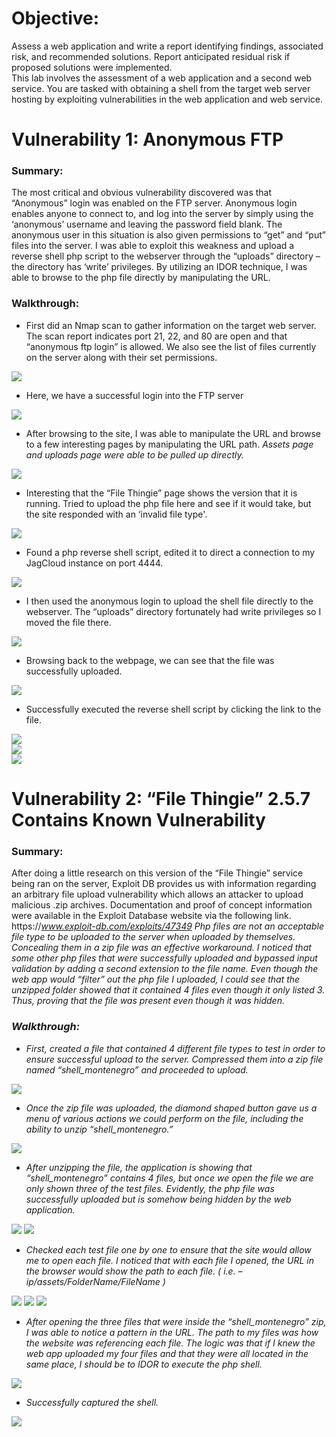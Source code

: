 # Objective: 
Assess a web application and write a report identifying findings, associated risk, and recommended solutions. Report anticipated residual risk if proposed solutions were implemented.<br/>
This lab involves the assessment of a web application and a second web service. You are tasked with obtaining a shell from the target web server hosting by exploiting vulnerabilities in the web application and web service.

# Vulnerability 1: Anonymous FTP

### Summary:
The most critical and obvious vulnerability discovered was that “Anonymous” login was enabled on the FTP server.  Anonymous login enables anyone to connect to, and log into the server by simply using the ‘anonymous’ username and leaving the password field blank.  The anonymous user in this situation is also given permissions to “get” and “put” files into the server.  I was able to exploit this weakness and upload a reverse shell php script to the webserver through the “uploads” directory – the directory has ‘write’ privileges.  By utilizing an IDOR technique, I was able to browse to the php file directly by manipulating the URL.
 
### Walkthrough:

 - First did an Nmap scan to gather information on the target web server.  The scan report indicates port 21, 22, and 80 are open and that “anonymous ftp login” is allowed.  We also see the list of files currently on the server along with their set permissions.
 
 ![](step10.png)
 
 - Here, we have a successful login into the FTP server
  
  ![](step11.png)
  
 - After browsing to the site, I was able to manipulate the URL and browse to a few interesting pages by manipulating the URL path. 
  *Assets page and uploads page were able to be pulled up directly.*
  
![](step12.png)

 - Interesting that the “File Thingie” page shows the version that it is running.  Tried to upload the php file here and see if it would take, but the site responded with an ‘invalid file type'.
 
 ![](step13.png)
 
 - Found a php reverse shell script, edited it to direct a connection to my JagCloud instance on port 4444.
 
 ![](step14.png)
 
 - I then used the anonymous login to upload the shell file directly to the webserver.  The “uploads” directory fortunately had write privileges so I moved the file there.
 
 ![](step15.png)
 
 - Browsing back to the webpage, we can see that the file was successfully uploaded.
 
 ![](step16.png)
 
 - Successfully executed the reverse shell script by clicking the link to the file.
 
 ![](step17.png)
 <br/>
 ![](step18.png)
 <br/>
 ![](step19.png)
 
 # Vulnerability 2: “File Thingie” 2.5.7 Contains Known Vulnerability
 
 ### Summary:
After doing a little research on this version of the “File Thingie” service being ran on the server, Exploit DB provides us with information regarding an arbitrary file upload vulnerability which allows an attacker to upload malicious .zip archives.  Documentation and proof of concept information were available in the Exploit Database website via the following link.
https://<i><i/>www.exploit-db.com/exploits/47349
Php files are not an acceptable file type to be uploaded to the server when uploaded by themselves.  Concealing them in a zip file was an effective workaround.  I noticed that some other php files that were successfully uploaded and bypassed input validation by adding a second extension to the file name.  Even though the web app would “filter” out the php file I uploaded, I could see that the unzipped folder showed that it contained 4 files even though it only listed 3.  Thus, proving that the file was present even though it was hidden.
  
 ### Walkthrough:
 
 - First, created a file that contained 4 different file types to test in order to ensure successful upload to the server.  Compressed them into a zip file named “shell_montenegro” and proceeded to upload.
 
 ![](step1.png)
 
 - Once the zip file was uploaded, the diamond shaped button gave us a menu of various actions we could perform on the file, including the ability to unzip “shell_montenegro.”
 
 ![](step2.png)
 
 - After unzipping the file, the application is showing that “shell_montenegro” contains 4 files, but once we open the file we are only shown three of the test files.  Evidently, the php file was successfully uploaded but is somehow being hidden by the web application.
 
 ![](step3.png)
 ![](step4.png)
 
 - Checked each test file one by one to ensure that the site would allow me to open each file.  I noticed that with each file I opened, the URL in the browser would show the path to each file. ( i.e. – ip/assets/FolderName/FileName )
 
 ![](step5.png)
 ![](step6.png)
 ![](step7.png)
 
 - After opening the three files that were inside the “shell_montenegro” zip, I was able to notice a pattern in the URL.  The path to my files was how the website was referencing each file.  The logic was that if I knew the web app uploaded my four files and that they were all located in the same place, I should be to IDOR to execute the php shell.
 
 ![](step8.png)
 
 - Successfully captured the shell.

 ![](step9.png)

